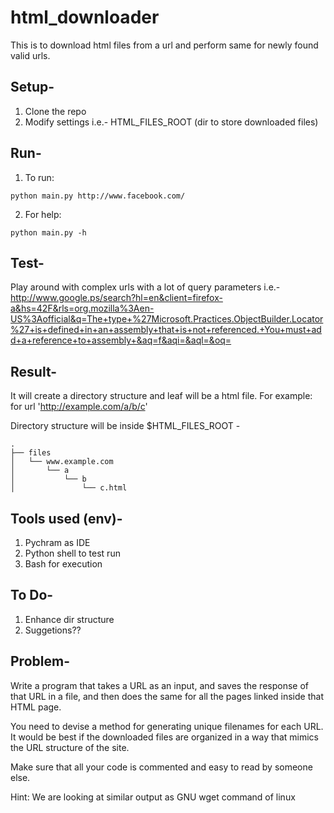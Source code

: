 # html_downloader

This is to download html files from a url and perform same for newly found valid urls.

## Setup-
1. Clone the repo
2. Modify settings i.e.- HTML_FILES_ROOT (dir to store downloaded files)

## Run-
1. To run:
```{r, engine='bash', Run downloader}
python main.py http://www.facebook.com/
```

2. For help:
```{r, engine='bash', Run downloader}
python main.py -h
```
## Test- 
Play around with complex urls with a lot of query parameters i.e.- 
http://www.google.ps/search?hl=en&client=firefox-a&hs=42F&rls=org.mozilla%3Aen-US%3Aofficial&q=The+type+%27Microsoft.Practices.ObjectBuilder.Locator%27+is+defined+in+an+assembly+that+is+not+referenced.+You+must+add+a+reference+to+assembly+&aq=f&aqi=&aql=&oq=

## Result-
It will create a directory structure and leaf will be a html file.
For example: for url 'http://example.com/a/b/c'

Directory structure will be inside $HTML_FILES_ROOT -

```{r, engine='bash', Run dir_structure}
.
├── files
│   └── www.example.com
│       └── a
│           └── b
│               └── c.html
```
## Tools used (env)-
1. Pychram as IDE
2. Python shell to test run
3. Bash for execution 

## To Do-
1. Enhance dir structure
2. Suggetions??

## Problem- 
Write a program that takes a URL as an input, and saves the response of that URL in a file, and then does the same for all the pages linked inside that HTML page. 

You need to devise a method for generating unique filenames for each URL. 
It would be best if the downloaded files are organized in a way that mimics the URL structure of the site.

Make sure that all your code is commented and easy to read by someone else.

Hint: We are looking at similar output as GNU wget command of linux
